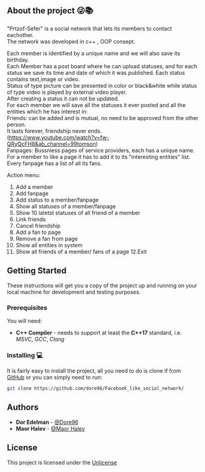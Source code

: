 ## About the project 😜📚

"Prtzof-Sefer" is a social network that lets its members to contact eachother.  
The network was developed in c++ , OOP consept.

Each member is identified by a unique name and we will also save its birthday.  
Each Member has a post board where he can upload statuses, and for each status we save its time and date of which it was published. 
Each status contains text,image or video.     
Status of type picture can be presented in color or black&white while status of type video is played by external video player.    
After creating a status it can not be updated.    
For each member we will save all the statuses it ever posted and all the entities which he has interest in:   
Friends: can be added and is mutual, no need to be approved from the other person.    
It lasts forever, friendship never ends.  
(https://www.youtube.com/watch?v=fw-QRyQcFH8&ab_channel=99tomson)       
Fanpages: Bussniess pages of service providers, each has a unique name. 
For a member to like a page it has to add it to its "interesting entities" list. Every fanpage has a list of all its fans.   

Action menu:
1. Add a member
2. Add fanpage
3. Add status to a member/fanpage
4. Show all statuses of a member/fanpage
5. Show 10 latetst statuses of all friend of a member
6. Link friends
7. Cancel friendship
8. Add a fan to page
9. Remove a fan from page
10. Show all entities in system
11. Show all friends of a member/ fans of a page
12.Exit

## Getting Started

These instructions will get you a copy of the project up and running on your local
machine for development and testing purposes.

### Prerequisites

You will need:

* **C++ Compiler** - needs to support at least the **C++17** standard, i.e. *MSVC*,
*GCC*, *Clang*

### Installing 💻

It is fairly easy to install the project, all you need to do is clone if from
[GitHub](https://github.com/dore96/Facebook_like_social_network) or you can simply need to run:

```bash
git clone https://github.com/dore96/Facebook_like_social_network/
```

## Authors
* **Dor Edelman** - [@Dore96](https://github.com/dore96)
* **Maor Halev** - [@Maor Halev](https://github.com/MaorHalev)

## License

This project is licensed under the [Unlicense](https://unlicense.org/)
